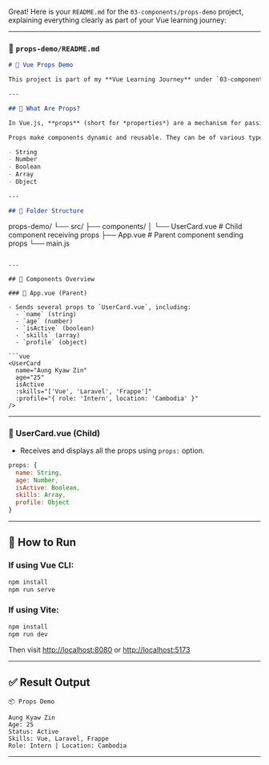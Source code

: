 Great! Here is your `README.md` for the `03-components/props-demo` project, explaining everything clearly as part of your Vue learning journey:

---

### 📄 `props-demo/README.md`

```markdown
# 📘 Vue Props Demo

This project is part of my **Vue Learning Journey** under `03-components`. It focuses on understanding how to use **props** to pass data from a parent component to a child component.

---

## 📖 What Are Props?

In Vue.js, **props** (short for *properties*) are a mechanism for passing data **from a parent component to a child component**.

Props make components dynamic and reusable. They can be of various types, including:

- String
- Number
- Boolean
- Array
- Object

---

## 📁 Folder Structure

```

props-demo/
└── src/
├── components/
│   └── UserCard.vue       # Child component receiving props
├── App.vue                # Parent component sending props
└── main.js

````

---

## 🧩 Components Overview

### 🔹 App.vue (Parent)

- Sends several props to `UserCard.vue`, including:
  - `name` (string)
  - `age` (number)
  - `isActive` (boolean)
  - `skills` (array)
  - `profile` (object)

```vue
<UserCard
  name="Aung Kyaw Zin"
  age="25"
  isActive
  :skills="['Vue', 'Laravel', 'Frappe']"
  :profile="{ role: 'Intern', location: 'Cambodia' }"
/>
````

---

### 🔹 UserCard.vue (Child)

* Receives and displays all the props using `props:` option.

```js
props: {
  name: String,
  age: Number,
  isActive: Boolean,
  skills: Array,
  profile: Object
}
```

---

## 🚀 How to Run

### If using Vue CLI:

```bash
npm install
npm run serve
```

### If using Vite:

```bash
npm install
npm run dev
```

Then visit [http://localhost:8080](http://localhost:8080) or [http://localhost:5173](http://localhost:5173)

---

## ✅ Result Output

```
📦 Props Demo

Aung Kyaw Zin
Age: 25
Status: Active
Skills: Vue, Laravel, Frappe
Role: Intern | Location: Cambodia
```

---


